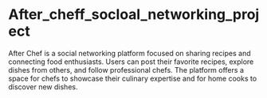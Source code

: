 # After_cheff_socloal_networking_project
After Chef is a social networking platform focused on sharing recipes and connecting food enthusiasts. Users can post their favorite recipes, explore dishes from others, and follow professional chefs. The platform offers a space for chefs to showcase their culinary expertise and for home cooks to discover new dishes. 
